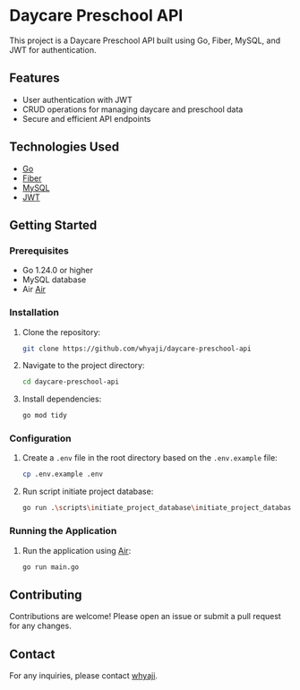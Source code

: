 # Daycare Preschool API

This project is a Daycare Preschool API built using Go, Fiber, MySQL, and JWT for authentication.

## Features

- User authentication with JWT
- CRUD operations for managing daycare and preschool data
- Secure and efficient API endpoints

## Technologies Used

- [Go](https://golang.org/)
- [Fiber](https://gofiber.io/)
- [MySQL](https://www.mysql.com/)
- [JWT](https://jwt.io/)

## Getting Started

### Prerequisites

- Go 1.24.0 or higher
- MySQL database
- Air [Air](https://github.com/air-verse/air)

### Installation

1. Clone the repository:
   ```sh
   git clone https://github.com/whyaji/daycare-preschool-api
   ```
2. Navigate to the project directory:
   ```sh
   cd daycare-preschool-api
   ```
3. Install dependencies:
   ```sh
   go mod tidy
   ```

### Configuration

1. Create a `.env` file in the root directory based on the `.env.example` file:
   ```sh
   cp .env.example .env
   ```
2. Run script initiate project database:
   ```sh
   go run .\scripts\initiate_project_database\initiate_project_database_main.go
   ```

### Running the Application

1. Run the application using [Air](https://github.com/air-verse/air):

   ```sh
   go run main.go
   ```

## Contributing

Contributions are welcome! Please open an issue or submit a pull request for any changes.

## Contact

For any inquiries, please contact [whyaji](https://github.com/whyaji).
